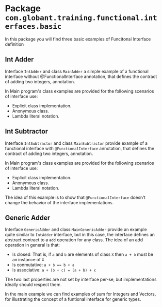 # Package `com.globant.training.functional.interfaces.basic`
In this package you will find three basic examples of Funcitonal Interface definition

## Int Adder
Interface `IntAdder` and class `MainAdder` a simple example of a functional interface without @FunctionalInterface
annotation, that defines the contract of adding two integers, annotation.

In Main program's class examples are provided for the following scenarios of interface use:
- Explicit class implementation.
- Anonymous class.
- Lambda literal notation.
 
## Int Subtractor
Interface `IntSubtractor` and class `MainSubtractor` provide example of a functional interface with `@FunctionalInterface`
annotation, that defines the contract of adding two integers, annotation.

In Main program's class examples are provided for the following scenarios of interface use:
- Explicit class implementation.
- Anonymous class.
- Lambda literal notation.

The idea of this example is to show that `@FunctionalInterface` doesn't change the behavior of the interface implementations.

## Generic Adder
Interface `GenericAdder` and class `MainGenericAdder` provide an example quite similar to `IntAdder` interface, but in this 
case, the interface defines an abstract contract to a `add` operation for any class. The idea of an add operation in general is 
that:

- Is closed: That is, if `a` and `b` are elements of class `X` then `a + b` must be an instance of `X`
- Is conmutative: `a + b == b + a`
- Is associative: `a + (b + c) = (a + b) + c`

The two last properties are not set by interface per-se, but implementations ideally should respect them.

In the main example we can find examples of sum for Integers and Vectors, for illustrating the concept of a funtional 
interface for generic types.
